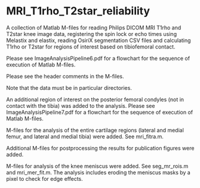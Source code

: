 # MRI_T1rho_T2star_reliability
A collection of Matlab M-files for reading Philips DICOM MRI T1rho and T2star knee image data, registering the spin lock or echo times using Melastix and elastix, reading OsiriX segmentation CSV files and calculating T1rho or T2star for regions of interest based on tibiofemoral contact.

Please see ImageAnalysisPipeline6.pdf for a flowchart for the sequence of execution of Matlab M-files.

Please see the header comments in the M-files.

Note that the data must be in particular directories.

An additional region of interest on the posterior femoral condyles (not in contact with the tibia) was added to the analysis.  Please see ImageAnalysisPipeline7.pdf for a flowchart for the sequence of execution of Matlab M-files.

M-files for the analysis of the entire cartilage regions (lateral and medial femur, and lateral and medial tibia) were added.  See mri_fitra.m.

Additional M-files for postprocessing the results for publication figures were added.

M-files for analysis of the knee meniscus were added.  See seg_mr_rois.m and mri_mer_fit.m.  The analysis includes eroding the meniscus masks by a pixel to check for edge effects.
